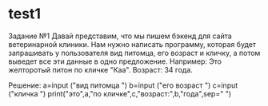 # test1
Задание №1  Давай представим, что мы пишем бэкенд для сайта ветеринарной клиники. Нам нужно написать программу, которая будет запрашивать у пользователя вид питомца, его возраст и кличку, а потом выведет все эти данные в одно 
предложение. Например:  Это желторотый питон по кличке "Каа". Возраст: 34 года.

Решение:
a=input ("вид питомца ")
b=input ("его возраст ")
c=input ("кличка ")
print("это",a,"по кличке",c,"возраст:",b,"года",sep=" ")
